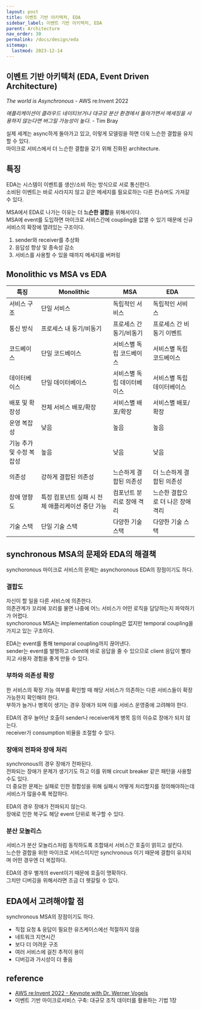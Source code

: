 ```yaml
---
layout: post
title: 이벤트 기반 아키텍처, EDA
sidebar_label: 이벤트 기반 아키텍처, EDA
parent: Architecture
nav_order: 30
permalink: /docs/design/eda
sitemap:
  lastmod: 2023-12-14
---
```


## 이벤트 기반 아키텍처 (EDA, Event Driven Architecture)

*The world is Asynchronous* - AWS re:Invent 2022

*애플리케이션이 클라우드 네이티브거나 대규모 분산 환경에서 돌아가면서 메세징을 사용하지 않는다면 버그일 가능성이 높다.* - Tim Bray

실제 세계는 async하게 돌아가고 있고, 이렇게 모델링을 하면 더욱 느슨한 결합을 유지할 수 있다.  
마이크로 서비스에서 더 느슨한 결합을 갖기 위해 진화된 architecture.

## 특징

EDA는 시스템이 이벤트를 생산/소비 하는 방식으로 서로 통신한다.  
소비된 이벤트는 바로 사라지지 않고 같은 메세지를 필요로하는 다른 컨슈머도 가져갈 수 있다.

MSA에서 EDA로 나가는 이유는 더 **느슨한 결합**을 위해서이다.  
MSA에 event를 도입하면 마이크로 서비스간에 coupling을 없앨 수 있기 때문에 신규 서비스의 확장에 열려있는 구조이다.

1. sender와 receiver를 추상화
2. 응답성 향상 및 종속성 감소
3. 서비스를 사용할 수 있을 때까지 메세지를 버퍼링

## Monolithic vs MSA vs EDA

| 특징             | Monolithic                   | MSA            | EDA                 |
|----------------|------------------------------|----------------|---------------------|
| 서비스 구조         | 단일 서비스                       | 독립적인 서비스       | 독립적인 서비스            |
| 통신 방식          | 프로세스 내 동기/비동기                | 프로세스 간 동기/비동기  | 프로세스 간 비동기 이벤트      |
| 코드베이스          | 단일 코드베이스                      | 서비스별 독립 코드베이스  | 서비스별 독립 코드베이스       |
| 데이터베이스         | 단일 데이터베이스                     | 서비스별 독립 데이터베이스 | 서비스별 독립 데이터베이스      |
| 배포 및 확장성       | 전체 서비스 배포/확장                  | 서비스별 배포/확장     | 서비스별 배포/확장          |
| 운영 복잡성         | 낮음                            | 높음             | 높음                  |
| 기능 추가 및 수정 복잡성 | 높음                            | 낮음             | 낮음                  |
| 의존성            | 강하게 결합된 의존성             | 느슨하게 결합된 의존성   | 더 느슨하게 결합된 의존성      |
| 장애 영향도         | 특정 컴포넌트 실패 시 전체 애플리케이션 중단 가능 | 컴포넌트 분리로 장애 격리 | 느슨한 결합으로 더 나은 장애 격리 |
| 기술 스택          | 단일 기술 스택                   | 다양한 기술 스택      | 다양한 기술 스택           |


## synchronous MSA의 문제와 EDA의 해결책

synchoronous 마이크로 서비스의 문제는 asynchoronous EDA의 장점이기도 하다.

### 결합도

자신이 할 일을 다른 서비스에 의존한다.  
의존관계가 꼬리에 꼬리를 물면 나중에 어느 서비스가 어떤 로직을 담당하는지 파악하기가 어렵다.  
synchoronous MSA는 implementation coupling은 없지만 temporal coupling을 가지고 있는 구조이다.

EDA는 event를 통해 temporal coupling까지 끊어낸다.  
sender는 event를 발행하고 client에 바로 응답을 줄 수 있으므로 client 응답이 빨라지고 사용자 경험을 좋게 만들 수 있다.

### 부하와 의존성 확장

한 서비스의 확장 가능 여부를 확인할 때 해당 서비스가 의존하는 다른 서비스들이 확장 가능한지 확인해야 한다.  
부하가 늘거나 병목이 생기는 경우 장애가 되며 이를 서비스 운영중에 고려해야 한다.

EDA의 경우 늘어난 호출이 sender나 receiver에게 병목 등의 이슈로 장애가 되지 않는다.  
receiver가 consumption 비율을 조절할 수 있다.

### 장애의 전파와 장애 처리

synchronous의 경우 장애가 전파된다.  
전파되는 장애가 문제가 생기기도 하고 이를 위해 circuit breaker 같은 패턴을 사용할수도 있다.  
더 중요한 문제는 실패로 인한 정합성을 위해 실패시 어떻게 처리할지를 정의해야하는데 서비스가 많을수록 복잡하다.

EDA의 경우 장애가 전파되지 않는다.  
장애로 인한 복구도 해당 event 단위로 복구할 수 있다.

### 분산 모놀리스

서비스가 분산 모놀리스처럼 동작하도록 조합돼서 서비스간 호출이 얽히고 설킨다.  
느슨한 결합을 위한 마이크로 서비스이지만 synchronous 이기 때문에 결합이 유지되며 어떤 경우엔 더 복잡하다.

EDA의 경우 별개의 event이기 때문에 호출이 명확하다.  
그치만 디버깅을 위해서라면 조금 더 헷갈릴 수 있다.


## EDA에서 고려해야할 점

synchronous MSA의 장점이기도 하다.

- 직접 요청 & 응답이 필요한 유즈케이스에선 적절하지 않음
- 네트워크 지연시간
- 보다 더 어려운 구조
- 여러 서비스에 걸친 추적이 용이
- 디버깅과 가시성이 더 좋음


## reference

- [AWS re:Invent 2022 - Keynote with Dr. Werner Vogels](https://www.youtube.com/watch?v=RfvL_423a-I)
- 이벤트 기반 마이크로서비스 구축: 대규모 조직 데이터를 활용하는 기법 1장
